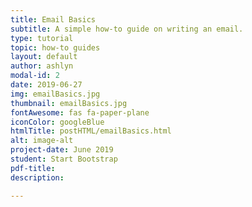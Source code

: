 ```yaml
---
title: Email Basics
subtitle: A simple how-to guide on writing an email.
type: tutorial
topic: how-to guides
layout: default
author: ashlyn
modal-id: 2
date: 2019-06-27
img: emailBasics.jpg
thumbnail: emailBasics.jpg
fontAwesome: fas fa-paper-plane 
iconColor: googleBlue
htmlTitle: postHTML/emailBasics.html
alt: image-alt
project-date: June 2019
student: Start Bootstrap
pdf-title: 
description: 

---
```

